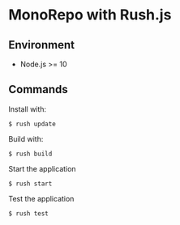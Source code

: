 # MonoRepo with Rush.js

## Environment

* Node.js >= 10

## Commands

Install with:

```shell
$ rush update
```

Build with:

```shell
$ rush build
```

Start the application

```shell
$ rush start
```

Test the application

```shell
$ rush test
```
